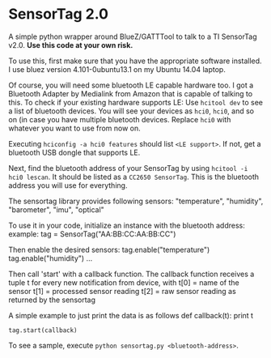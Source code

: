 SensorTag 2.0
=============

A simple python wrapper around BlueZ/GATTTool to talk to a TI SensorTag v2.0. 
**Use this code at your own risk.**

To use this, first make sure that you have the appropriate software installed. I use bluez version 4.101-0ubuntu13.1 on my Ubuntu 14.04 laptop. 

Of course, you will need some bluetooth LE capable hardware too. I got a Bluetooth Adapter by Medialink from Amazon that is capable of talking to this. To check if your existing hardware supports LE: Use `hcitool dev` to see a list of bluetooth devices. You will see your devices as `hci0`, `hci0`, and so on (in case you have multiple bluetooth devices. Replace `hci0` with whatever you want to use from now on.

Executing `hciconfig -a hci0 features` should list `<LE support>`. If not, get a bluetooth USB dongle that supports LE.

Next, find the bluetooth address of your SensorTag by using `hcitool -i hci0 lescan`. It should be listed as a `CC2650 SensorTag`. This is the bluetooth address you will use for everything.

The sensortag library provides following sensors:
    "temperature", "humidity", "barometer", "imu", "optical"

To use it in your code, initialize an instance with the bluetooth address:
    example: tag = SensorTag("AA:BB:CC:AA:BB:CC")

Then enable the desired sensors:
    tag.enable("temperature")
    tag.enable("humidity")
    ...

Then call 'start' with a callback function. The callback function
    receives a tuple t for every new notification from device, with 
        t[0] = name of the sensor
        t[1] = processed sensor reading
        t[2] = raw sensor reading as returned by the sensortag

A simple example to just print the data is as follows
    def callback(t):
        print t

    tag.start(callback)

To see a sample, execute `python sensortag.py <bluetooth-address>`.
